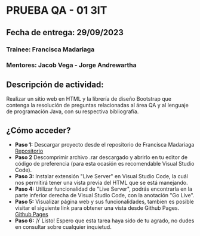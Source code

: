 # PRUEBA QA - 01 3IT
## Fecha de entrega: 29/09/2023

### Trainee: Francisca Madariaga
### Mentores: Jacob Vega - Jorge Andrewartha

## Descripción de actividad:
Realizar un sitio web en HTML y la librería de diseño Bootstrap que contenga la resolución de preguntas relacionadas al área QA y al 
lenguaje de programación Java, con su respectiva bibliografía.

## ¿Cómo acceder?
+ **Paso 1:** Descargar proyecto desde el repositorio de Francisca Madariaga [Repositorio](https://github.com/framciscat)
+ **Paso 2** Descomprimir archivo .rar descargado y abrirlo en tu editor de código de preferencia (para esta ocasión es recomendable Visual Studio Code).
+ **Paso 3:** Instalar extensión "Live Server" en Visual Studio Code, la cuál nos permitirá tener una vista previa del HTML que se está manejando.
+ **Paso 4:** Utilizar funcionalidad de "Live Server", podrás encontrarla en la parte inferior derecha de Visual Studio Code, con la anotación "Go Live".
+ **Paso 5:** Visualizar página web y sus funcionalidades, tambíen es posible visitar el siguiente link para obtener una vista desde Github Pages.
[Github Pages](https://framciscat.github.io/Prueba-QA-01) 
+ **Paso 6:** ¡Y Listo! Espero que esta tarea haya sido de tu agrado, no dudes en consultar sobre cualquier inquietud. 

